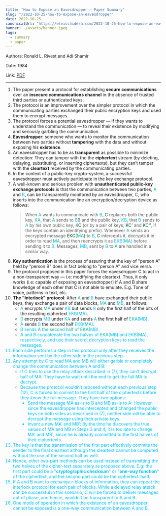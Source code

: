 ```yaml
---
title: "How to Expose an Eavesdropper — Paper Summary"
slug: "/2022-10-25-how-to-expose-an-eavesdropper"
date: 2022-10-25
canonicalUrl: "https://elvischidera.com/2022-10-25-how-to-expose-an-eavesdropper/"
banner: ./assets/banner.jpeg
tags:
  - summary
  - paper
---
```


Authors: Ronald L. Rivest and Adi Shamir

Date: 1984

Link: [PDF](https://dl.acm.org/doi/pdf/10.1145/358027.358053)

-----

1. The paper present a protocol for establishing **secure communications** over an **insecure communications channel** in the absence of trusted third parties or authenticated keys.
2. The protocol is an improvement over the simpler protocol in which the communicating parties exchanged their public encryption keys and used them to encrypt messages.
3. The protocol forces a potential eavesdropper — if they wants to understand the communication — to reveal their existence by modifying and seriously garbling the communication.
4. **Eavesdropper**: someone who wants to monitor the communication between two parties without **tampering** with the data and without exposing his **existence**.
5. An eavesdropper has to be as **transparent** as possible to minimize detection: They can tamper with the the **ciphertext** stream (by deleting, delaying, substituting, or inserting ciphertexts), but they can’t tamper with the **cleartext** received by the communicating parties.
6. In the context of a public-key crypto-system, a successful eavesdropper must actively participate in the key exchange protocol.
7. A well-known and serious problem with **unauthenticated public-key exchange protocols** is that the communication between two parties, <font color=“#0B8BAA”>A</font> and <font color=“#ac28f6>B</font>, can be transparently monitored by an eavesdropper, <font color=“#d53032>C</font>, who inserts into the communication line an encryption/decryption device as follows:
     > When <font color=“#0B8BAA”>A</font> wants to communicate with <font color=“#ac28f6>B</font>, <font color=“#d53032>C</font> replaces both the public key, <font color=“#0B8BAA”>KA</font>, that <font color=“#0B8BAA”>A</font> sends to <font color=“#ac28f6>B</font>B and the public key, <font color=“#ac28f6>KB</font>, that <font color=“#ac28f6>B</font> sends to <font color=“#0B8BAA”>A</font> by his own public key, <font color=“#d53032>KC</font> (or by a pair of keys, <font color=“#d53032>KC'</font> and <font color=“#d53032>KC''</font>, if the keys contain an identifying prefix). Whenever <font color=“#0B8BAA”>A</font> sends an encrypted message <font color=“#d53032>EKC(</font><font color=“#0B8BAA”>MA</font><font color=“#d53032>)</font> to <font color=“#ac28f6>B</font>, <font color=“#d53032>C</font> intercepts it, decrypts it in order to read <font color=“#0B8BAA”>MA</font>, and then reencrypts it as <font color=“#ac28f6>EKB(</font><font color=“#0B8BAA”>MA</font><font color=“#ac28f6>)</font> before sending it to <font color=“#ac28f6>B</font>. Messages, <font color=“#ac28f6>MB</font>, sent by <font color=“#ac28f6>B</font> to <font color=“#0B8BAA”>A</font> are handled in a similar way.
9. **Key authentication** is the process of assuring that the key of "person A" held by "person B" does in fact belong to "person A" and vice versa.
10. The protocol proposed in this paper forces the eavesdropper C to act in a non-transparent way — i.e: modifying the cleartext. Thus, it only works (i.e: capable of exposing an eavesdropper) if A and B share knowledge of each other that C is not able to emulate. E.g. Tone of voice, patterns in text, etc.
11. **The "Interlock" protocol**: After <font color=“#0B8BAA”>A</font> and <font color=“#ac28f6>B</font> have exchanged their public keys, they exchange a pair of data blocks, <font color=“#0B8BAA”>MA</font> and <font color=“#ac28f6>MB</font>, as follows:
    * <font color=“#0B8BAA”>A</font> encrypts <font color=“#0B8BAA”>MA</font> under <font color=“#ac28f6>KB</font> but sends <font color=“#ac28f6>B</font> only the first half of the bits of the resulting ciphertext <font color=“#ac28f6>EKB(</font><font color=“#0B8BAA”>MA</font><font color=“#ac28f6>)</font>.
    * <font color=“#ac28f6>B</font> encrypts <font color=“#ac28f6>MB</font> under <font color=“#0B8BAA”>KA</font> and sends <font color=“#0B8BAA”>A</font> the first half of <font color=“#0B8BAA”>EKA(</font><font color=“#ac28f6>MB</font><font color=“#0B8BAA”>)</font>.
    * <font color=“#0B8BAA”>A</font> sends <font color=“#ac28f6>B</font> the second half <font color=“#ac28f6>EKB(</font><font color=“#0B8BAA”>MA</font><font color=“#ac28f6>)</font>.
    * <font color=“#ac28f6>B sends <font color=“#0B8BAA”>A the second half of <font color=“#0B8BAA”>EKA(<font color=“#ac28f6>MB).
    * <font color=“#0B8BAA”>A</font> and <font color=“#ac28f6>B</font> concatenate the two halves of <font color=“#0B8BAA”>EKA(</font><font color=“#ac28f6>MB</font><font color=“#0B8BAA”>)</font> and <font color=“#ac28f6>EKB(</font><font color=“#0B8BAA”>MA</font><font color=“#ac28f6>)</font>, respectively, and use their secret decryption keys to read the messages.
12. Each side performs a step in this protocol only after they receives the information sent by the other side in the previous step.
13. Any attempt by C to read MA and MB will either garble or completely change the communication between A and B:
    * If C tries to use the relay attack described in (7), they can’t decrypt half of MA. They have to wait until the end to get the full MA to decrypt.
    * Because the protocol wouldn’t proceed without each previous step (12), C is forced to commit to the first half of the ciphertexts before they know the full message. They have two options:
        * Send the message MA as-is to B and MB as-is to A: However, since the eavesdropper has intercepted and changed the public keys on both sides as described in (7), neither side will be able to decrypt the message using their private keys.
        * Invent a new MA’ and MB’: By the time he discovers the true values of MA and MB in Steps 3 and 4, it is too late to change MA' and MB', since he is already committed to the first halves of their ciphertexts.
14. The key is that the transmission of the
first part effectively commits the sender to the final cleartext although the cleartext cannot be computed without the use of the second half as well.
15. Hence, other two-part methods can be used instead of transmitting the two halves of the cipher-text separately as proposed above. E.g: the first part could be a "**cryptographic checksum**" or "**one-way function**" of the ciphertext, and the second part could be the ciphertext itself.
16. If A and B want to exchange `n` blocks of information, they can repeat the interlock protocol for each pair of blocks. While a delayed relay attack can be successful in this scenario, C will be forced to deliver messages out of phase, and hence, wouldn’t be transparent to A and B.
17. One mode of operation in which the existence of an eavesdropper cannot be exposed is a one-way communication between A and B.
